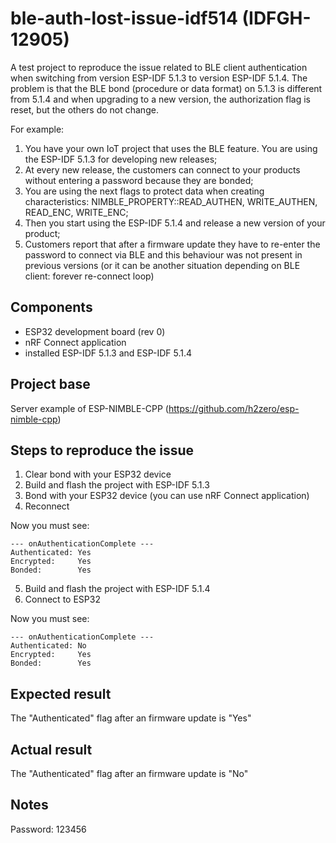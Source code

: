 # ble-auth-lost-issue-idf514 (IDFGH-12905)
A test project to reproduce the issue related to BLE client authentication when switching from version ESP-IDF 5.1.3 to version ESP-IDF 5.1.4. 
The problem is that the BLE bond (procedure or data format) on 5.1.3 is different from 5.1.4 and when upgrading to a new version, the authorization flag is reset, but the others do not change.

For example:
1) You have your own IoT project that uses the BLE feature. You are using the ESP-IDF 5.1.3 for developing new releases;
2) At every new release, the customers can connect to your products without entering a password because they are bonded;
3) You are using the next flags to protect data when creating characteristics: NIMBLE_PROPERTY::READ_AUTHEN, WRITE_AUTHEN, READ_ENC, WRITE_ENC;
4) Then you start using the ESP-IDF 5.1.4 and release a new version of your product;
5) Customers report that after a firmware update they have to re-enter the password to connect via BLE and this behaviour was not present in previous versions (or it can be another situation depending on BLE client: forever re-connect loop)
## Components
- ESP32 development board (rev 0)
- nRF Connect application
- installed ESP-IDF 5.1.3 and ESP-IDF 5.1.4
## Project base
Server example of ESP-NIMBLE-CPP (https://github.com/h2zero/esp-nimble-cpp)
## Steps to reproduce the issue
1) Clear bond with your ESP32 device
2) Build and flash the project with ESP-IDF 5.1.3
3) Bond with your ESP32 device (you can use nRF Connect application)
4) Reconnect
   
Now you must see:
```
--- onAuthenticationComplete ---
Authenticated: Yes
Encrypted:     Yes
Bonded:        Yes
```
5) Build and flash the project with ESP-IDF 5.1.4
6) Connect to ESP32

Now you must see:
```
--- onAuthenticationComplete ---
Authenticated: No
Encrypted:     Yes
Bonded:        Yes
```
## Expected result
The "Authenticated" flag after an firmware update is "Yes"
## Actual result
The "Authenticated" flag after an firmware update is "No"
## Notes
Password: 123456
